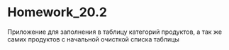﻿# Homework_20.2

Приложение для заполнения в таблицу категорий продуктов, а так же самих продуктов с начальной очисткой списка таблицы